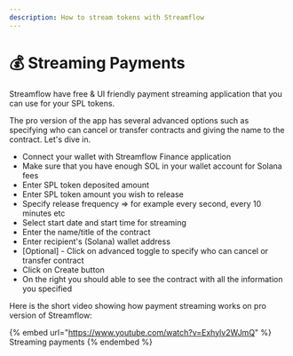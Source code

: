 ```yaml
---
description: How to stream tokens with Streamflow
---
```


# 💰 Streaming Payments

Streamflow have free & UI friendly payment streaming application that you can use for your SPL tokens.&#x20;

The pro version of the app has several advanced options such as specifying who can cancel or transfer contracts and giving the name to the contract. Let's dive in.

* Connect your wallet with Streamflow Finance application
* Make sure that you have enough SOL in your wallet account for Solana fees
* Enter SPL token deposited amount&#x20;
* Enter SPL token amount you wish to release&#x20;
* Specify release frequency => for example every second, every 10 minutes etc
* Select start date and start time for streaming
* Enter the name/title of the contract
* Enter recipient's (Solana) wallet address
* \[Optional] - Click on advanced toggle to specify who can cancel or transfer contract
* Click on Create button
* On the right you should able to see the contract with all the information you specified

Here is the short video showing how payment streaming works on pro version of Streamflow:

{% embed url="https://www.youtube.com/watch?v=Exhylv2WJmQ" %}
Streaming payments
{% endembed %}

